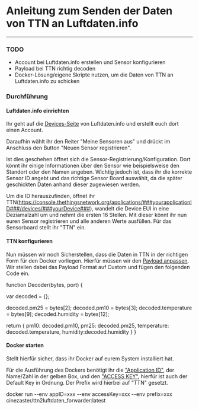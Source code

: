 # Anleitung zum Senden der Daten von TTN an Luftdaten.info
---
### TODO
* Account bei Luftdaten.info erstellen und Sensor konfigurieren
* Payload bei TTN richtig decoden
* Docker-Lösung/eigene Skripte nutzen, um die Daten von TTN an Luftdaten.info zu schicken

### Durchführung

#### Luftdaten.info einrichten

Ihr geht auf die [Devices-Seite](https://devices.sensor.community/login) von  Luftdaten.info und erstellt euch dort einen Account.

Daraufhin wählt ihr den Reiter "Meine Sensoren aus" und drückt im Anschluss den Button "Neuen Sensor registrieren".

Ist dies geschehen öffnet sich die Sensor-Registrierung/Konfiguration. Dort könnt ihr einige Informationen über den Sensor wie beispielsweise den Standort oder den Namen angeben. Wichtig jedoch ist, dass ihr die korrekte Sensor ID angebt und das richtige Sensor Board auswählt, da die später geschickten Daten anhand dieser zugewiesen werden.

Um die ID herauszufinden, öffnet ihr TTN(https://console.thethingsnetwork.org/applications/###yourapplicationID###/devices/###yourDevice###), wandelt die Device EUI in eine Deziamalzahl um und nehmt die ersten 16 Stellen. Mit dieser könnt ihr nun euren Sensor registrieren und alle anderen Werte ausfüllen. Für das Sensorboard stellt ihr "TTN" ein.

#### TTN konfigurieren

Nun müssen wir noch Sicherstellen, dass die Daten in TTN in der richtigen Form für den Docker vorliegen. Hierfür müssen wir den [Payload anpassen](https://console.thethingsnetwork.org/applications/###yourapplicationID###/payload-formats). Wir stellen dabei das Payload Format auf Custom und fügen den folgenden Code ein.

function Decoder(bytes, port) {

  var decoded = {};
  
  decoded.pm25 = bytes[2];
  decoded.pm10 = bytes[3];
  decoded.temperature = bytes[9];
  decoded.humidity = bytes[12];
  

  return {
    pm10: decoded.pm10,
    pm25: decoded.pm25,
    temperature: decoded.temperature,
    humidity:decoded.humidity
  }
}

#### Docker starten

Stellt hierfür sicher, dass ihr Docker auf eurem System installiert hat.

Für die Ausführung des Dockers benötigt ihr die ["Application ID"](https://console.thethingsnetwork.org/applications), der Name/Zahl in der gelben Box, und den ["ACCESS KEY"](https://console.thethingsnetwork.org/applications/###yourapplicationID), hierfür ist auch der Default Key in Ordnung. Der Prefix wird hierbei auf "TTN" gesetzt.

docker run --env appID=xxx --env accessKey=xxx  --env prefix=xxx cinezaster/ttn2luftdaten_forwarder:latest
